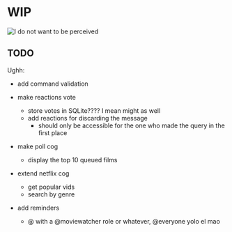 # WIP

![I do not want to be perceived](https://data.whicdn.com/images/344598017/original.jpg)

## TODO

Ughh: 

* add command validation

* make reactions vote
    * store votes in SQLite???? I mean might as well
    * add reactions for discarding the message 
        * should only be accessible for the one who made the query in the first place

* make poll cog
    * display the top 10 queued films
    
* extend netflix cog
    * get popular vids
    * search by genre
    
* add reminders
    * @ with a @moviewatcher role or whatever, @everyone yolo el mao
    
    